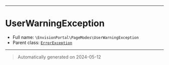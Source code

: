 ***

# UserWarningException





* Full name: `\EnvisionPortal\PageModes\UserWarningException`
* Parent class: [`ErrorException`](../../ErrorException.md)






***
> Automatically generated on 2024-05-12

